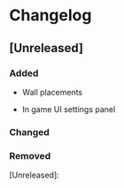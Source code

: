 # Changelog

## [Unreleased]


### Added
- Wall placements

- In game UI settings panel

### Changed

### Removed

[Unreleased]:

